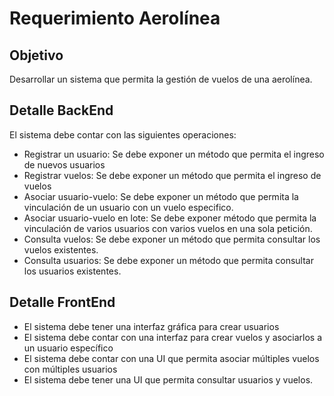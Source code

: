 # Requerimiento Aerolínea

## Objetivo

Desarrollar un sistema que permita la gestión de vuelos de una aerolínea.

## Detalle BackEnd

El sistema debe contar con las siguientes operaciones:

- Registrar un usuario: Se debe exponer un método que permita el ingreso de nuevos usuarios
- Registrar vuelos: Se debe exponer un método que permita el ingreso de vuelos
- Asociar usuario-vuelo: Se debe exponer un método que permita la vinculación de un usuario con un vuelo especifico.
- Asociar usuario-vuelo en lote: Se debe exponer método que permita la vinculación de varios usuarios con varios vuelos en una sola petición.
- Consulta vuelos: Se debe exponer un método que permita consultar los vuelos existentes.
- Consulta usuarios: Se debe exponer un método que permita consultar los usuarios existentes.

## Detalle FrontEnd

- El sistema debe tener una interfaz gráfica para crear usuarios
- El sistema debe contar con una interfaz para crear vuelos y asociarlos a un usuario específico
- El sistema debe contar con una UI que permita asociar múltiples vuelos con múltiples usuarios
- El sistema debe tener una UI que permita consultar usuarios y vuelos.
